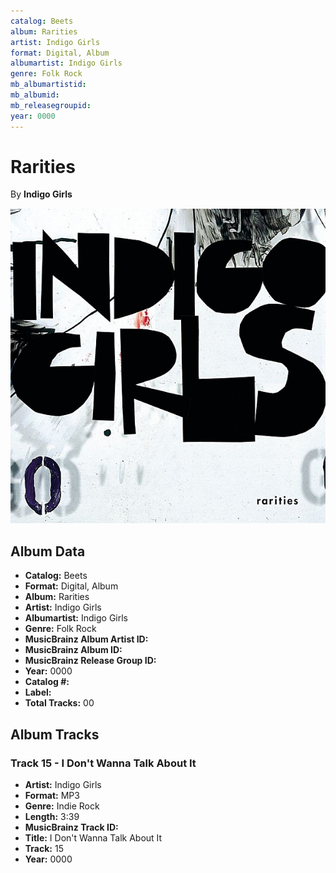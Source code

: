```yaml
---
catalog: Beets
album: Rarities
artist: Indigo Girls
format: Digital, Album
albumartist: Indigo Girls
genre: Folk Rock
mb_albumartistid: 
mb_albumid: 
mb_releasegroupid: 
year: 0000
---
```


# Rarities

By **Indigo Girls**

![](../../assets/beetscovers/Indigo_Girls-Rarities.jpg)

## Album Data

- **Catalog:** Beets
- **Format:** Digital, Album
- **Album:** Rarities
- **Artist:** Indigo Girls
- **Albumartist:** Indigo Girls
- **Genre:** Folk Rock
- **MusicBrainz Album Artist ID:** [](https://musicbrainz.org/artist/)
- **MusicBrainz Album ID:** [](https://musicbrainz.org/release/)
- **MusicBrainz Release Group ID:** [](https://musicbrainz.org/release-group/)
- **Year:** 0000
- **Catalog #:** 
- **Label:** 
- **Total Tracks:** 00

## Album Tracks

### Track 15 - I Don't Wanna Talk About It

- **Artist:** Indigo Girls
- **Format:** MP3
- **Genre:** Indie Rock
- **Length:** 3:39
- **MusicBrainz Track ID:** [](https://musicbrainz.org/recording/)
- **Title:** I Don't Wanna Talk About It
- **Track:** 15
- **Year:** 0000

